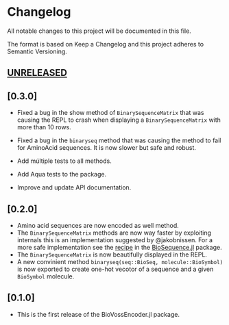 # Changelog

All notable changes to this project will be documented in this file.

The format is based on Keep a Changelog and this project adheres to Semantic Versioning.

## [UNRELEASED](https://github.com/camilogarciabotero/BioVossEncoder.jl/compare/v0.2.0...main)

## [0.3.0]

- Fixed a bug in the show method of `BinarySequenceMatrix` that was causing the REPL to crash when displaying a `BinarySequenceMatrix` with more than 10 rows.

- Fixed a bug in the `binaryseq` method that was causing the method to fail for AminoAcid sequences. It is now slower but safe and robust.

- Add múltiple tests to all methods.

- Add Aqua tests to the package.

- Improve and update API documentation.

## [0.2.0]

- Amino acid sequences are now encoded as well method.
- The `BinarySequenceMatrix` methods are now way faster by exploiting internals this is an implementation suggested by @jakobnissen. For a more safe implementation see the [recipe](https://biojulia.dev/BioSequences.jl/dev/recipes/) in the [BioSequence.jl](https://biojulia.dev/BioSequences.jl/dev/recipes/) package.
- The `BinarySequenceMatrix` is now beautifully displayed in the REPL.
- A new convinient method `binaryseq(seq::BioSeq, molecule::BioSymbol)` is now exported to create one-hot vecotor of a sequence and a given `BioSymbol` molecule.

## [0.1.0]

- This is the first release of the BioVossEncoder.jl package.